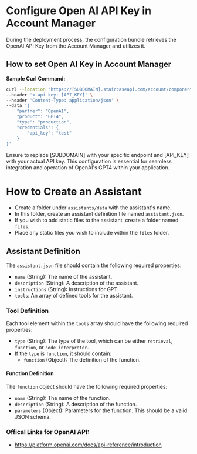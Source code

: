 # Configure Open AI API Key in Account Manager
During the deployment process, the configuration bundle retrieves the OpenAI API Key from the Account Manager and utilizes it.

## How to set Open AI Key in Account Manager

**Sample Curl Command:**
```bash
curl --location 'https://[SUBDOMAIN].staircaseapi.com/account/component/credentials' \
--header 'x-api-key: [API_KEY]' \
--header 'Content-Type: application/json' \
--data '{
    "partner": "OpenAI",
    "product": "GPT4",
    "type": "production",
    "credentials": {
        "api_key": "test"
    }
}'
```
Ensure to replace [SUBDOMAIN] with your specific endpoint and [API_KEY] with your actual API key. This configuration is essential for seamless integration and operation of OpenAI's GPT4 within your application.


# How to Create an Assistant

- Create a folder under `assistants/data` with the assistant's name.
- In this folder, create an assistant definition file named `assistant.json`.
- If you wish to add static files to the assistant, create a folder named `files`.
- Place any static files you wish to include within the `files` folder.

## Assistant Definition

The `assistant.json` file should contain the following required properties:

- `name` (String): The name of the assistant.
- `description` (String): A description of the assistant.
- `instructions` (String): Instructions for GPT.
- `tools`: An array of defined tools for the assistant.

### Tool Definition

Each tool element within the `tools` array should have the following required properties:

- `type` (String): The type of the tool, which can be either `retrieval`, `function`, or `code_interpreter`.
- If the `type` is `function`, it should contain:
    - `function` (Object): The definition of the function.

#### Function Definition

The `function` object should have the following required properties:

- `name` (String): The name of the function.
- `description` (String): A description of the function.
- `parameters` (Object): Parameters for the function. This should be a valid JSON schema.


### Offical Links for OpenAI API:
 - https://platform.openai.com/docs/api-reference/introduction
